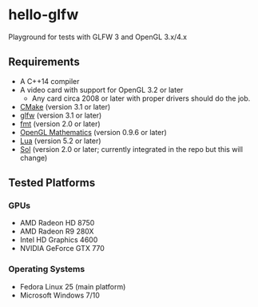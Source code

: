 # hello-glfw
Playground for tests with GLFW 3 and OpenGL 3.x/4.x

## Requirements
* A C++14 compiler
* A video card with support for OpenGL 3.2 or later
  * Any card circa 2008 or later with proper drivers should do the job.
* [CMake](http://www.cmake.org/) (version 3.1 or later)
* [glfw](http://www.glfw.org/) (version 3.1 or later)
* [fmt](http://fmtlib.net/) (version 2.0 or later)
* [OpenGL Mathematics](http://glm.g-truc.net/) (version 0.9.6 or later)
* [Lua](http://www.lua.org) (version 5.2 or later)
* [Sol](https://github.com/ThePhD/sol2) (version 2.0 or later; currently integrated in the repo but this will change)

## Tested Platforms
### GPUs
* AMD Radeon HD 8750
* AMD Radeon R9 280X
* Intel HD Graphics 4600
* NVIDIA GeForce GTX 770

### Operating Systems
* Fedora Linux 25 (main platform)
* Microsoft Windows 7/10
